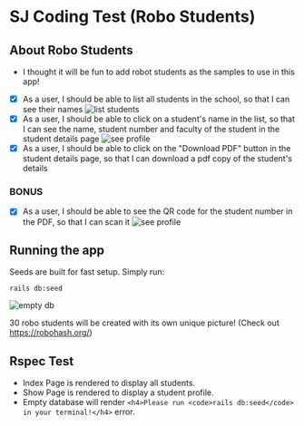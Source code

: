 # SJ Coding Test (Robo Students)

## About Robo Students
- I thought it will be fun to add robot students as the samples to use in this app!

- [x] As a user, I should be able to list all students in the school, so that I can see their names
![list students](https://ukkaashafood.com/after-seed.png)
- [x] As a user, I should be able to click on a student's name in the list, so that I can see the name, student number and faculty of the student in the student details page
![see profile](https://ukkaashafood.com/profile-page.png)
- [x] As a user, I should be able to click on the "Download PDF" button in the student details page, so that I can download a pdf copy of the student's details

### BONUS
- [x] As a user, I should be able to see the QR code for the student number in the PDF, so that I can scan it
![see profile](https://ukkaashafood.com/pdf-screen.png)

## Running the app
Seeds are built for fast setup. Simply run:

```shell
rails db:seed
```
![empty db](https://ukkaashafood.com/empty-db.png)

30 robo students will be created with its own unique picture! (Check out https://robohash.org/)

## Rspec Test
- Index Page is rendered to display all students.
- Show Page is rendered to display a student profile.
- Empty database will render `<h4>Please run <code>rails db:seed</code> in your terminal!</h4>` error.
